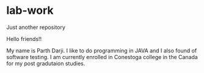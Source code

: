 # lab-work
Just another repository

Hello friends!!

My name is Parth Darji. I like to do programming in JAVA and I also found of software testing.
I am currently enrolled in Conestoga college in the Canada for my post gradutaion studies.  
